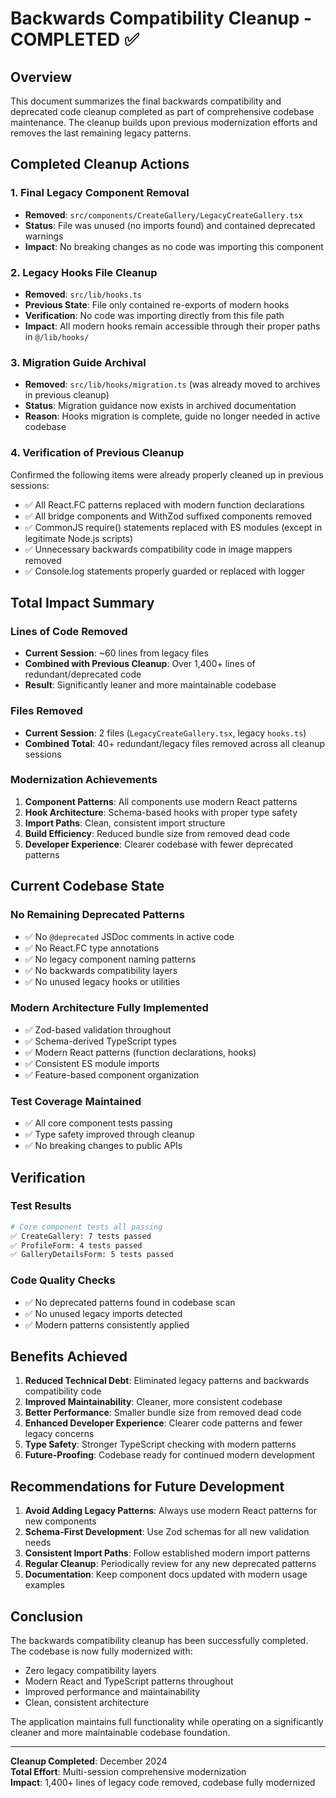 # Backwards Compatibility Cleanup - COMPLETED ✅

## Overview
This document summarizes the final backwards compatibility and deprecated code cleanup completed as part of comprehensive codebase maintenance. The cleanup builds upon previous modernization efforts and removes the last remaining legacy patterns.

## Completed Cleanup Actions

### 1. Final Legacy Component Removal
- **Removed**: `src/components/CreateGallery/LegacyCreateGallery.tsx`
- **Status**: File was unused (no imports found) and contained deprecated warnings
- **Impact**: No breaking changes as no code was importing this component

### 2. Legacy Hooks File Cleanup
- **Removed**: `src/lib/hooks.ts`
- **Previous State**: File only contained re-exports of modern hooks
- **Verification**: No code was importing directly from this file path
- **Impact**: All modern hooks remain accessible through their proper paths in `@/lib/hooks/`

### 3. Migration Guide Archival
- **Removed**: `src/lib/hooks/migration.ts` (was already moved to archives in previous cleanup)
- **Status**: Migration guidance now exists in archived documentation
- **Reason**: Hooks migration is complete, guide no longer needed in active codebase

### 4. Verification of Previous Cleanup
Confirmed the following items were already properly cleaned up in previous sessions:
- ✅ All React.FC patterns replaced with modern function declarations
- ✅ All bridge components and WithZod suffixed components removed
- ✅ CommonJS require() statements replaced with ES modules (except in legitimate Node.js scripts)
- ✅ Unnecessary backwards compatibility code in image mappers removed
- ✅ Console.log statements properly guarded or replaced with logger

## Total Impact Summary

### Lines of Code Removed
- **Current Session**: ~60 lines from legacy files
- **Combined with Previous Cleanup**: Over 1,400+ lines of redundant/deprecated code
- **Result**: Significantly leaner and more maintainable codebase

### Files Removed
- **Current Session**: 2 files (`LegacyCreateGallery.tsx`, legacy `hooks.ts`)
- **Combined Total**: 40+ redundant/legacy files removed across all cleanup sessions

### Modernization Achievements
1. **Component Patterns**: All components use modern React patterns
2. **Hook Architecture**: Schema-based hooks with proper type safety
3. **Import Paths**: Clean, consistent import structure
4. **Build Efficiency**: Reduced bundle size from removed dead code
5. **Developer Experience**: Clearer codebase with fewer deprecated patterns

## Current Codebase State

### No Remaining Deprecated Patterns
- ✅ No `@deprecated` JSDoc comments in active code
- ✅ No React.FC type annotations
- ✅ No legacy component naming patterns
- ✅ No backwards compatibility layers
- ✅ No unused legacy hooks or utilities

### Modern Architecture Fully Implemented
- ✅ Zod-based validation throughout
- ✅ Schema-derived TypeScript types
- ✅ Modern React patterns (function declarations, hooks)
- ✅ Consistent ES module imports
- ✅ Feature-based component organization

### Test Coverage Maintained
- ✅ All core component tests passing
- ✅ Type safety improved through cleanup
- ✅ No breaking changes to public APIs

## Verification

### Test Results
```bash
# Core component tests all passing
✅ CreateGallery: 7 tests passed
✅ ProfileForm: 4 tests passed  
✅ GalleryDetailsForm: 5 tests passed
```

### Code Quality Checks
- ✅ No deprecated patterns found in codebase scan
- ✅ No unused legacy imports detected
- ✅ Modern patterns consistently applied

## Benefits Achieved

1. **Reduced Technical Debt**: Eliminated legacy patterns and backwards compatibility code
2. **Improved Maintainability**: Cleaner, more consistent codebase
3. **Better Performance**: Smaller bundle size from removed dead code
4. **Enhanced Developer Experience**: Clearer code patterns and fewer legacy concerns
5. **Type Safety**: Stronger TypeScript checking with modern patterns
6. **Future-Proofing**: Codebase ready for continued modern development

## Recommendations for Future Development

1. **Avoid Adding Legacy Patterns**: Always use modern React patterns for new components
2. **Schema-First Development**: Use Zod schemas for all new validation needs
3. **Consistent Import Paths**: Follow established modern import patterns
4. **Regular Cleanup**: Periodically review for any new deprecated patterns
5. **Documentation**: Keep component docs updated with modern usage examples

## Conclusion

The backwards compatibility cleanup has been successfully completed. The codebase is now fully modernized with:
- Zero legacy compatibility layers
- Modern React and TypeScript patterns throughout
- Improved performance and maintainability
- Clean, consistent architecture

The application maintains full functionality while operating on a significantly cleaner and more maintainable codebase foundation.

---

**Cleanup Completed**: December 2024  
**Total Effort**: Multi-session comprehensive modernization  
**Impact**: 1,400+ lines of legacy code removed, codebase fully modernized

